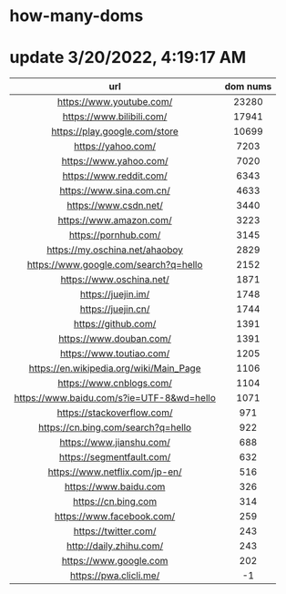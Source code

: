 # how-many-doms

# update 3/20/2022, 4:19:17 AM

url | dom nums
:-: | :-:
https://www.youtube.com/ | 23280
https://www.bilibili.com/ | 17941
https://play.google.com/store | 10699
https://yahoo.com/ | 7203
https://www.yahoo.com/ | 7020
https://www.reddit.com/ | 6343
https://www.sina.com.cn/ | 4633
https://www.csdn.net/ | 3440
https://www.amazon.com/ | 3223
https://pornhub.com/ | 3145
https://my.oschina.net/ahaoboy | 2829
https://www.google.com/search?q=hello | 2152
https://www.oschina.net/ | 1871
https://juejin.im/ | 1748
https://juejin.cn/ | 1744
https://github.com/ | 1391
https://www.douban.com/ | 1391
https://www.toutiao.com/ | 1205
https://en.wikipedia.org/wiki/Main_Page | 1106
https://www.cnblogs.com/ | 1104
https://www.baidu.com/s?ie=UTF-8&wd=hello | 1071
https://stackoverflow.com/ | 971
https://cn.bing.com/search?q=hello | 922
https://www.jianshu.com/ | 688
https://segmentfault.com/ | 632
https://www.netflix.com/jp-en/ | 516
https://www.baidu.com | 326
https://cn.bing.com | 314
https://www.facebook.com/ | 259
https://twitter.com/ | 243
http://daily.zhihu.com/ | 243
https://www.google.com | 202
https://pwa.clicli.me/ | -1
